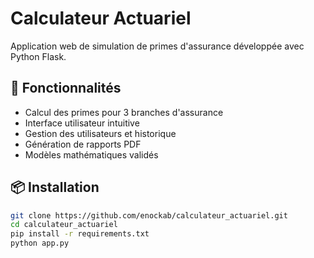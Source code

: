 # Calculateur Actuariel

Application web de simulation de primes d'assurance développée avec Python Flask.

## 🚀 Fonctionnalités

- Calcul des primes pour 3 branches d'assurance
- Interface utilisateur intuitive
- Gestion des utilisateurs et historique
- Génération de rapports PDF
- Modèles mathématiques validés

## 📦 Installation

```bash
git clone https://github.com/enockab/calculateur_actuariel.git
cd calculateur_actuariel
pip install -r requirements.txt
python app.py